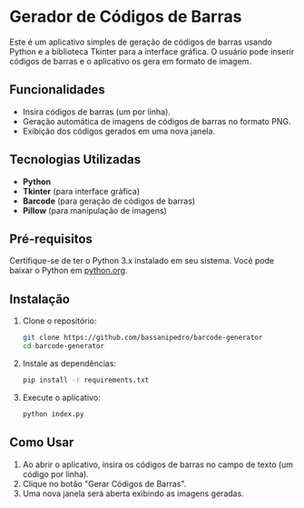 # Gerador de Códigos de Barras

Este é um aplicativo simples de geração de códigos de barras usando Python e a biblioteca Tkinter para a interface gráfica. O usuário pode inserir códigos de barras e o aplicativo os gera em formato de imagem.

## Funcionalidades

- Insira códigos de barras (um por linha).
- Geração automática de imagens de códigos de barras no formato PNG.
- Exibição dos códigos gerados em uma nova janela.

## Tecnologias Utilizadas

- **Python**
- **Tkinter** (para interface gráfica)
- **Barcode** (para geração de códigos de barras)
- **Pillow** (para manipulação de imagens)

## Pré-requisitos

Certifique-se de ter o Python 3.x instalado em seu sistema. Você pode baixar o Python em [python.org](https://www.python.org).

## Instalação

1. Clone o repositório:
   ```bash
   git clone https://github.com/bassanipedro/barcode-generator
   cd barcode-generator
   ```

2. Instale as dependências:
   ```bash
   pip install -r requirements.txt
   ```

3. Execute o aplicativo:
   ```bash
   python index.py
   ```

## Como Usar

1. Ao abrir o aplicativo, insira os códigos de barras no campo de texto (um código por linha).
2. Clique no botão "Gerar Códigos de Barras".
3. Uma nova janela será aberta exibindo as imagens geradas.

